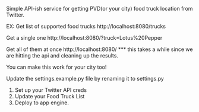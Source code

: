 Simple API-ish service for getting PVD(or your city) food truck location from Twitter.


EX:
Get list of supported food trucks
http://localhost:8080/trucks

Get a single one
http://localhost:8080/?truck=Lotus%20Pepper

Get all of them at once
http://localhost:8080/
*** this takes a while since we are hitting the api and cleaning up the results.



You can make this work for your city too!

Update the settings.example.py file by renaming it to settings.py
1. Set up your Twitter API creds
2. Update your Food Truck List
3. Deploy to app engine.


